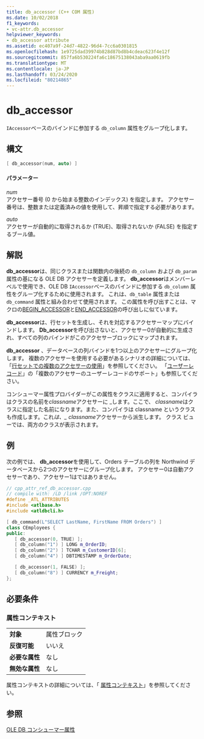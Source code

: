 ```yaml
---
title: db_accessor (C++ COM 属性)
ms.date: 10/02/2018
f1_keywords:
- vc-attr.db_accessor
helpviewer_keywords:
- db_accessor attribute
ms.assetid: ec407a9f-24d7-4822-96d4-7cc6a0301815
ms.openlocfilehash: 1e9725dad39974b828d87bd8b4cdeac623f4e12f
ms.sourcegitcommit: 857fa6b530224fa6c18675138043aba9aa0619fb
ms.translationtype: MT
ms.contentlocale: ja-JP
ms.lasthandoff: 03/24/2020
ms.locfileid: "80214865"
---
```

# <a name="db_accessor"></a>db_accessor

`IAccessor`ベースのバインドに参加する `db_column` 属性をグループ化します。

## <a name="syntax"></a>構文

```cpp
[ db_accessor(num, auto) ]
```

#### <a name="parameters"></a>パラメーター

*num*<br/>
アクセサー番号 (0 から始まる整数のインデックス) を指定します。 アクセサー番号は、整数または定義済みの値を使用して、昇順で指定する必要があります。

*auto*<br/>
アクセサーが自動的に取得されるか (TRUE)、取得されないか (FALSE) を指定するブール値。

## <a name="remarks"></a>解説

**db_accessor**は、同じクラスまたは関数内の後続の `db_column` および `db_param` 属性の基になる OLE DB アクセサーを定義します。 **db_accessor**はメンバーレベルで使用でき、OLE DB `IAccessor`ベースのバインドに参加する `db_column` 属性をグループ化するために使用されます。 これは、`db_table` 属性または `db_command` 属性と組み合わせて使用されます。 この属性を呼び出すことは、マクロの[BEGIN_ACCESSOR](../../data/oledb/begin-accessor.md)と[END_ACCESSOR](../../data/oledb/end-accessor.md)の呼び出しに似ています。

**db_accessor**は、行セットを生成し、それを対応するアクセサーマップにバインドします。 **Db_accessor**を呼び出さないと、アクセサー0が自動的に生成され、すべての列のバインドがこのアクセサーブロックにマップされます。

**db_accessor** 、データベースの列バインドを1つ以上のアクセサーにグループ化します。 複数のアクセサーを使用する必要があるシナリオの詳細については、「[行セットでの複数のアクセサーの使用](../../data/oledb/using-multiple-accessors-on-a-rowset.md)」を参照してください。 「[ユーザーレコード](../../data/oledb/user-records.md)」の「複数のアクセサーのユーザーレコードのサポート」も参照してください。

コンシューマー属性プロバイダーがこの属性をクラスに適用すると、コンパイラはクラスの名前を*classname*アクセサーに \_します。ここで、 *classname*はクラスに指定した名前になります。また、コンパイラは classname というクラスも作成します。これ*は、\_* *classname*アクセサーから派生します。  クラス ビューでは、両方のクラスが表示されます。

## <a name="example"></a>例

次の例では、 **db_accessor**を使用して、Orders テーブルの列を Northwind データベースから2つのアクセサーにグループ化します。 アクセサー0は自動アクセサーであり、アクセサー1はではありません。

```cpp
// cpp_attr_ref_db_accessor.cpp
// compile with: /LD /link /OPT:NOREF
#define _ATL_ATTRIBUTES
#include <atlbase.h>
#include <atldbcli.h>

[ db_command(L"SELECT LastName, FirstName FROM Orders") ]
class CEmployees {
public:
   [ db_accessor(0, TRUE) ];
   [ db_column("1") ] LONG m_OrderID;
   [ db_column("2") ] TCHAR m_CustomerID[6];
   [ db_column("4") ] DBTIMESTAMP m_OrderDate;

   [ db_accessor(1, FALSE) ];
   [ db_column("8") ] CURRENCY m_Freight;
};
```

## <a name="requirements"></a>必要条件

### <a name="attribute-context"></a>属性コンテキスト

|||
|-|-|
|**対象**|属性ブロック|
|**反復可能**|いいえ|
|**必要な属性**|なし|
|**無効な属性**|なし|

属性コンテキストの詳細については、「 [属性コンテキスト](cpp-attributes-com-net.md#contexts)」を参照してください。

## <a name="see-also"></a>参照

[OLE DB コンシューマー属性](ole-db-consumer-attributes.md)
